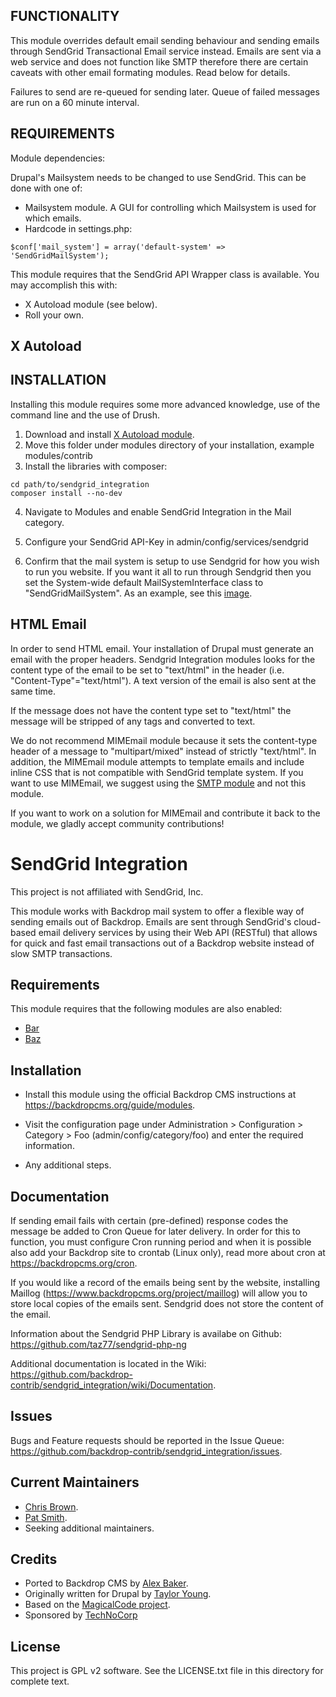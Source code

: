 

FUNCTIONALITY
--------------------------------------------------------------------------------
This module overrides default email sending behaviour and sending emails through
SendGrid Transactional Email service instead. Emails are sent via a web service
and does not function like SMTP therefore there are certain caveats with other
email formating modules. Read below for details.

Failures to send are re-queued for sending later. Queue of failed messages are
run on a 60 minute interval.

REQUIREMENTS
--------------------------------------------------------------------------------
Module dependencies:

Drupal's Mailsystem needs to be changed to use SendGrid.  This can be done with
one of:

* Mailsystem module.  A GUI for controlling which Mailsystem is used for which
emails.
* Hardcode in settings.php:

```
$conf['mail_system'] = array('default-system' => 'SendGridMailSystem');
```

This module requires that the SendGrid API Wrapper class is available. You may
accomplish this with:

* X Autoload module (see below).
* Roll your own.

X Autoload
--------------------------------------------------------------------------------




INSTALLATION
--------------------------------------------------------------------------------
Installing this module requires some more advanced knowledge, use of the command
line and the use of Drush.

1. Download and install
[X Autoload module](https://backdropcms.org/project/xautoload).
2. Move this folder under modules directory of your installation,
example modules/contrib
3. Install the libraries with composer:
```
cd path/to/sendgrid_integration
composer install --no-dev
```
4. Navigate to Modules and enable SendGrid Integration in the Mail category.

5. Configure your SendGrid API-Key in admin/config/services/sendgrid

6. Confirm that the mail system is setup to use Sendgrid for how you wish to run
   you website. If you want it all to run through Sendgrid then you set the
   System-wide default MailSystemInterface class to "SendGridMailSystem". As an
   example, see this [image](https://www.drupal.org/files/issues/sengrid-integration-mailsystem-settings-example.png).

HTML Email
--------------------------------------------------------------------------------
In order to send HTML email. Your installation of Drupal must generate an email
with the proper headers. Sendgrid Integration modules looks for the content type
of the email to be set to "text/html" in the header (i.e. "Content-Type"="text/html").
A text version of the email is also sent at the same time.

If the message does not have the content type set to "text/html" the message
will be stripped of any tags and converted to text.

We do not recommend MIMEmail module because it sets the content-type header of a
message to "multipart/mixed" instead of strictly "text/html". In addition, the
MIMEmail module attempts to template emails and include inline CSS that is not
compatible with SendGrid template system. If you want to use
MIMEmail, we suggest using the [SMTP module](https://backdropcms.org/project/smtp)
and not this module.

If you want to work on a solution for MIMEmail and contribute it back to the
module, we gladly accept community contributions!


SendGrid Integration
======================

This project is not affiliated with SendGrid, Inc.

This module works with Backdrop mail system to offer a flexible way of sending
emails out of Backdrop. Emails are sent through SendGrid's cloud-based email
delivery services by using their Web API (RESTful) that allows for quick and
fast email transactions out of a Backdrop website instead of slow SMTP
transactions.


Requirements
------------

This module requires that the following modules are also enabled:

 * [Bar](https://github.com/backdrop-contrib/bar)
 * [Baz](https://github.com/backdrop-contrib/baz)

Installation
------------

- Install this module using the official Backdrop CMS instructions at
  https://backdropcms.org/guide/modules.

- Visit the configuration page under Administration > Configuration > Category >
  Foo (admin/config/category/foo) and enter the required information.

- Any additional steps.

Documentation
-------------

If sending email fails with certain (pre-defined) response codes the message be
added to Cron Queue for later delivery. In order for this to function, you must
configure Cron running period and when it is possible also add your Backdrop
site to crontab (Linux only), read more about cron at
https://backdropcms.org/cron.

If you would like a record of the emails being sent by the website, installing
Maillog (https://www.backdropcms.org/project/maillog) will allow you to store
local copies of the emails sent. Sendgrid does not store the content of the
email.

Information about the Sendgrid PHP Library is availabe on Github:
https://github.com/taz77/sendgrid-php-ng

Additional documentation is located in the Wiki:
https://github.com/backdrop-contrib/sendgrid_integration/wiki/Documentation.

Issues
------

Bugs and Feature requests should be reported in the Issue Queue:
https://github.com/backdrop-contrib/sendgrid_integration/issues.

Current Maintainers
-------------------

- [Chris Brown](https://github.com/username).
- [Pat Smith](https://github.com/username).
- Seeking additional maintainers.

Credits
-------

- Ported to Backdrop CMS by [Alex Baker](https://github.com/username).
- Originally written for Drupal by [Taylor Young](https://github.com/username).
- Based on the [MagicalCode project](https://github.com/example).
- Sponsored by [TechNoCorp](https://example.com)

License
-------

This project is GPL v2 software.
See the LICENSE.txt file in this directory for complete text.
